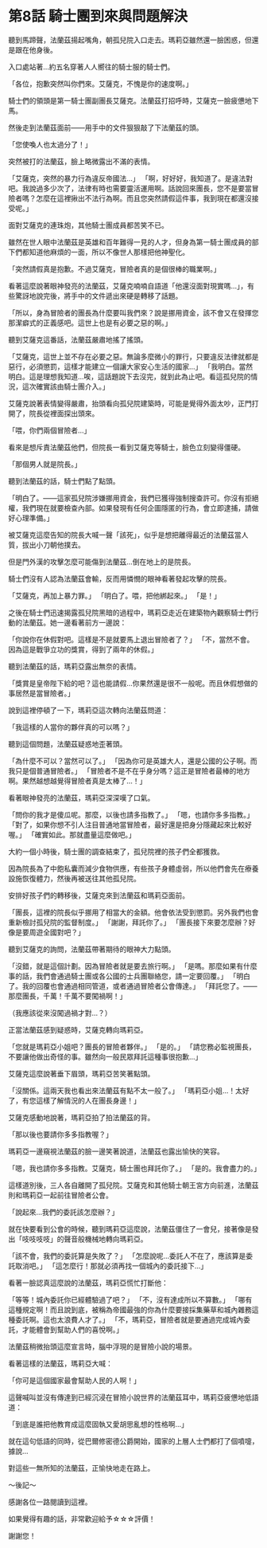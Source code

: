 # 第8話 騎士團到來與問題解決

聽到馬蹄聲，法蘭茲揚起嘴角，朝孤兒院入口走去。瑪莉亞雖然還一臉困惑，但還是跟在他身後。

入口處站著...約五名穿著人人嚮往的騎士服的騎士們。

「各位，抱歉突然叫你們來。艾薩克，不愧是你的速度啊。」

騎士們的領頭是第一騎士團副團長艾薩克。法蘭茲打招呼時，艾薩克一臉疲憊地下馬。

然後走到法蘭茲面前——用手中的文件狠狠敲了下法蘭茲的頭。

「您使喚人也太過分了！」

突然被打的法蘭茲，臉上略微露出不滿的表情。

「艾薩克，突然的暴力行為違反帝國法...」
「啊，好好好，我知道了。是違法對吧。我說過多少次了，法律有時也需要靈活運用啊。話說回來團長，您不是要當冒險者嗎？怎麼在這裡揪出不法行為啊。而且您突然請假這件事，我到現在都還沒接受呢。」

面對艾薩克的連珠炮，其他騎士團成員都苦笑不已。

雖然在世人眼中法蘭茲是英雄和百年難得一見的人才，但身為第一騎士團成員的部下們都知道他麻煩的一面，所以不像世人那樣把他神聖化。

「突然請假真是抱歉。不過艾薩克，冒險者真的是個很棒的職業啊。」

看著這麼說著眼神發亮的法蘭茲，艾薩克喃喃自語道「他還沒面對現實嗎...」，有些驚訝地說完後，將手中的文件遞出來硬是轉移了話題。

「所以，身為冒險者的團長為什麼要叫我們來？說是挪用資金，該不會又在發揮您那潔癖式的正義感吧。這世上也是有必要之惡的啊。」

聽到艾薩克這番話，法蘭茲嚴肅地搖了搖頭。

「艾薩克，這世上並不存在必要之惡。無論多麼微小的罪行，只要違反法律就都是惡行，必須懲罰，這樣才能建立一個讓大家安心生活的國家...」
「我明白。當然明白。這是理想我知道...唉，這話題說下去沒完，就到此為止吧。看這孤兒院的情況，這次確實該由騎士團介入。」

艾薩克說著表情變得嚴肅，抬頭看向孤兒院建築時，可能是覺得外面太吵，正門打開了，院長從裡面探出頭來。

「喂，你們兩個冒險者...」

看來是想斥責法蘭茲他們，但院長一看到艾薩克等騎士，臉色立刻變得僵硬。

「那個男人就是院長。」

聽到法蘭茲的話，騎士們點了點頭。

「明白了。——這家孤兒院涉嫌挪用資金，我們已獲得強制搜查許可。你沒有拒絕權，我們現在就要檢查內部。如果發現有任何企圖隱匿的行為，會立即逮捕，請做好心理準備。」

被艾薩克這麼告知的院長大喊一聲「該死」，似乎是想把離得最近的法蘭茲當人質，拔出小刀朝他撲去。

但是門外漢的攻擊怎麼可能傷到法蘭茲...倒在地上的是院長。

騎士們沒有人認為法蘭茲會輸，反而用憐憫的眼神看著發起攻擊的院長。

「艾薩克，再加上暴力罪。」
「明白了。喂，把他綁起來。」
「是！」

之後在騎士們迅速揭露孤兒院黑暗的過程中，瑪莉亞走近在建築物內觀察騎士們行動的法蘭茲。她一邊看著前方一邊說：

「你說你在休假對吧。這樣是不是就要馬上退出冒險者了？」
「不，當然不會。因為這是戰爭立功的獎賞，得到了兩年的休假。」

聽到法蘭茲的話，瑪莉亞露出無奈的表情。

「獎賞是皇帝陛下給的吧？這也能請假...你果然還是很不一般呢。而且休假想做的事居然是當冒險者。」

說到這裡停頓了一下，瑪莉亞這次轉向法蘭茲問道：

「我這樣的人當你的夥伴真的可以嗎？」

聽到這個問題，法蘭茲疑惑地歪著頭。

「為什麼不可以？當然可以了。」
「因為你可是英雄大人，還是公國的公子啊。而我只是個普通冒險者。」
「冒險者不是不在乎身分嗎？這正是冒險者最棒的地方啊。果然越想越覺得冒險者真是太棒了...！」

看著眼神發亮的法蘭茲，瑪莉亞深深嘆了口氣。

「問你的我才是傻瓜呢。那麼，以後也請多指教了。」
「嗯，也請你多多指教。」
「對了，如果你想不引人注目普通地當冒險者，最好還是把身分隱藏起來比較好喔。」
「確實如此。那就盡量這麼做吧。」

大約一個小時後，騎士團的調查結束了，孤兒院裡的孩子們全都獲救。

因為院長為了中飽私囊而減少食物供應，有些孩子身體虛弱，所以他們會先在療養設施恢復體力，然後再被送往其他孤兒院。

安排好孩子們的轉移後，艾薩克來到法蘭茲和瑪莉亞面前。

「團長，這裡的院長似乎挪用了相當大的金額。他會依法受到懲罰。另外我們也會重新檢討孤兒院的監督制度。」
「謝謝，拜託你了。」
「團長接下來要怎麼辦？好像是要周遊全國對吧？」

聽到艾薩克的詢問，法蘭茲帶著期待的眼神大力點頭。

「沒錯，就是這個計劃。因為冒險者就是要去旅行啊。」
「是嗎。那麼如果有什麼事的話，我們會通過騎士團或各公國的士兵團聯絡您，請一定要回覆。」
「明白了。我的回覆也會通過相同管道，或者通過冒險者公會傳達。」
「拜託您了。——那麼團長，千萬！千萬不要闖禍啊！」

（我應該從來沒闖過禍才對...？）

正當法蘭茲感到疑惑時，艾薩克轉向瑪莉亞。

「您就是瑪莉亞小姐吧？團長的冒險者夥伴。」
「是的。」
「請您務必監視團長，不要讓他做出奇怪的事。雖然向一般民眾拜託這種事很抱歉...」

艾薩克這麼說著垂下眉頭，瑪莉亞苦笑著點頭。

「沒關係。這兩天我也看出來法蘭茲有點不太一般了。」
「瑪莉亞小姐...！太好了，有您這樣了解情況的人在團長身邊！」

艾薩克感動地說著，瑪莉亞拍了拍法蘭茲的背。

「那以後也要請你多多指教喔？」

瑪莉亞一邊窺視法蘭茲的臉一邊笑著說道，法蘭茲也露出愉快的笑容。

「嗯，我也請你多多指教。艾薩克，騎士團也拜託你了。」
「是的。我會盡力的。」

這樣道別後，三人各自離開了孤兒院。艾薩克和其他騎士朝王宮方向前進，法蘭茲則和瑪莉亞一起前往冒險者公會。

「說起來...我們的委託該怎麼辦？」

就在快要看到公會的時候，聽到瑪莉亞這麼說，法蘭茲僵住了一會兒，接著像是發出「吱吱吱吱」的聲音般機械地轉向瑪莉亞。

「該不會，我們的委託算是失敗了？」
「怎麼說呢...委託人不在了，應該算是委託取消吧。」
「這怎麼行！那就必須再找一個城內的委託接下...」

看著一臉認真這麼說的法蘭茲，瑪莉亞慌忙打斷他：

「等等！城內委託你已經體驗過了吧？」
「不，沒有達成所以不算數。」
「哪有這種規定啊！而且說到底，被稱為帝國最強的你為什麼要接採集藥草和城內雜務這種委託啊。這也太浪費人才了。」
「不，瑪莉亞，冒險者就是要通過完成城內委託，才能體會到幫助人們的喜悅啊。」

法蘭茲稍微抬頭這麼宣言時，腦中浮現的是冒險小說的場景。

看著這樣的法蘭茲，瑪莉亞大喊：

「你可是這個國家最會幫助人民的人啊！」

這聲喊叫並沒有傳達到已經沉浸在冒險小說世界的法蘭茲耳中，瑪莉亞疲憊地低語道：

「到底是誰把他教育成這麼固執又愛胡思亂想的性格啊...」

就在這句低語的同時，從巴爾修密德公爵開始，國家的上層人士們都打了個噴嚏，據說...

對這些一無所知的法蘭茲，正愉快地走在路上。

～後記～

感謝各位一路閱讀到這裡。

如果覺得有趣的話，非常歡迎給予☆☆☆評價！

謝謝您！